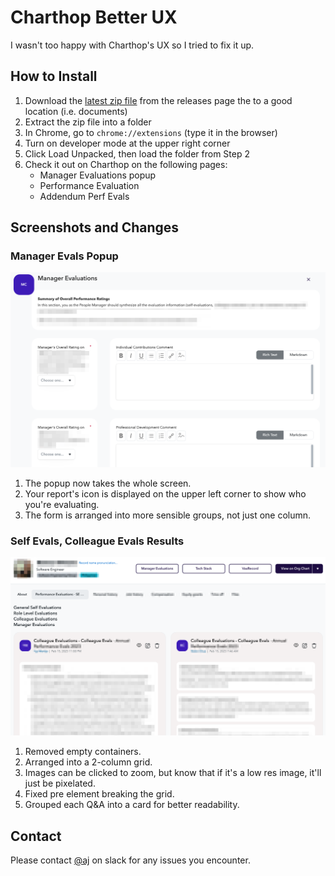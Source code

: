# Charthop Better UX

I wasn't too happy with Charthop's UX so I tried to fix it up. 


## How to Install

1. Download the [latest zip file](/../../releases/latest/download/archive.zip) from the releases page the to a good location (i.e. documents)
2. Extract the zip file into a folder
3. In Chrome, go to `chrome://extensions` (type it in the browser)
4. Turn on developer mode at the upper right corner
5. Click Load Unpacked, then load the folder from Step 2
6. Check it out on Charthop on the following pages:
   - Manager Evaluations popup
   - Performance Evaluation
   - Addendum Perf Evals

## Screenshots and Changes

### Manager Evals Popup

![Manager Evals Popup](/screenshots/manager-evals.png)

1. The popup now takes the whole screen.
2. Your report's icon is displayed on the upper left corner to show who you're evaluating.
3. The form is arranged into more sensible groups, not just one column.

### Self Evals, Colleague Evals Results

![Self Evals, Colleague Evals Results](/screenshots/self-colleague-evals.png)

1. Removed empty containers.
2. Arranged into a 2-column grid.
3. Images can be clicked to zoom, but know that if it's a low res image, it'll just be pixelated.
4. Fixed pre element breaking the grid.
5. Grouped each Q&A into a card for better readability.

## Contact

Please contact [@aj](https://thinkdatasci.slack.com/team/US90R6943) on slack for any issues you encounter.
